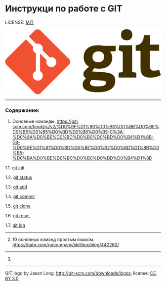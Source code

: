 # Инструкци по работе с GIT

LICENSE: [MIT](/license.md)

![](/Git-logo.svg)

----
### Содержание:
1. Основные команды. https://git-scm.com/book/ru/v2/%D0%9F%D1%80%D0%B8%D0%BB%D0%BE%D0%B6%D0%B5%D0%BD%D0%B8%D0%B5-C%3A-%D0%9A%D0%BE%D0%BC%D0%B0%D0%BD%D0%B4%D1%8B-Git-%D0%9E%D1%81%D0%BD%D0%BE%D0%B2%D0%BD%D1%8B%D0%B5-%D0%BA%D0%BE%D0%BC%D0%B0%D0%BD%D0%B4%D1%8B

1.1. [git init](/init.md)

1.2. [git status](/status.md)

1.3. [git add](/add.md)

1.4. [git commit](/commit.md)

1.5. [git clone](/clone.md)

1.6. [git reset](/reset.md)

1.7. [git log](/log.md)

----

2. 10 основных команд простым языком. https://habr.com/ru/company/skillbox/blog/442260/

----
3. 

----

GIT logo by Jason Long. http://git-scm.com/downloads/logos, license: [CC BY 3.0](https://creativecommons.org/licenses/by/3.0/deed.en)